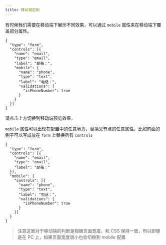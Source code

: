 ```yaml
---
title: 移动端定制
---
```


有时候我们需要在移动端下展示不同效果，可以通过 `mobile` 属性来在移动端下覆盖部分属性。

```schema: scope="body"
{
  "type": "form",
  "controls": [{
    "name": "email",
    "type": "email",
    "label": "邮箱：",
    "mobile": {
      "name": "phone",
      "type": "text",
      "label": "电话：",
      "validations": {
        "isPhoneNumber": true
      }
    }
  }]
}
```

请点击上方切换到移动端预览效果。

`mobile` 属性可以出现在配置中的任意地方，替换父节点的任意属性，比如前面的例子可以写成放在 `form` 上替换所有 `controls`

```schema: scope="body"
{
  "type": "form",
  "controls": [{
    "name": "email",
    "type": "email",
    "label": "邮箱："
  }],
  "mobile": {
    "controls": [{
      "name": "phone",
      "type": "text",
      "label": "电话：",
      "validations": {
        "isPhoneNumber": true
      }
    }]
  }
}
```

> 注意这里对于移动端的判断是根据页面宽度，和 CSS 保持一致，所以即便是在 PC 上，如果页面宽度很小也会切换到 mobile 配置
